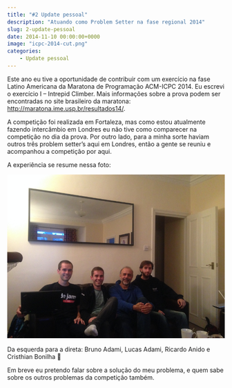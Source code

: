```yaml
---
title: "#2 Update pessoal"
description: "Atuando como Problem Setter na fase regional 2014"
slug: 2-update-pessoal
date: 2014-11-10 00:00:00+0000
image: "icpc-2014-cut.png"
categories:
    - Update pessoal
---
```


Este ano eu tive a oportunidade de contribuir com um exercício na fase Latino Americana da Maratona de Programação ACM-ICPC 2014. Eu escrevi o exercício I – Intrepid Climber. Mais informações sobre a prova podem ser encontradas no site brasileiro da maratona: http://maratona.ime.usp.br/resultados14/.

A competição foi realizada em Fortaleza, mas como estou atualmente fazendo intercâmbio em Londres eu não tive como comparecer na competição no dia da prova. Por outro lado, para a minha sorte haviam outros três problem setter’s aqui em Londres, então a gente se reuniu e acompanhou a competição por aqui.

A experiência se resume nessa foto:

![Problem setters 2014](icpc-2014.png)

Da esquerda para a direta: Bruno Adami, Lucas Adami, Ricardo Anido e Cristhian Bonilha 🙂

Em breve eu pretendo falar sobre a solução do meu problema, e quem sabe sobre os outros problemas da competição também.
